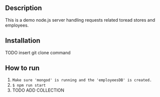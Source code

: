 ## Description ##
This is a demo node.js server handling requests related toread stores and employees.

## Installation ##
TODO insert git clone command

## How to run ##
1. `Make sure 'mongod' is running and the 'employeesDB' is created.`
2. `$ npm run start`
3.  TODO ADD COLLECTION
